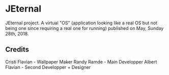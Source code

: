 # JEternal

JEternal project. A virtual "OS" (application looking like a real OS but not being one since requiring a real one for running) published on May, Sunday 28th, 2018.

## Credits
Cristi Flavian - Wallpaper Maker
Randy Ramde - Main Developper
Albert Flavian - Second Developper + Designer